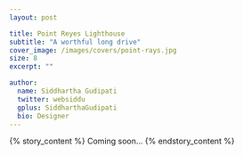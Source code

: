 ```yaml
---
layout: post

title: Point Reyes Lighthouse
subtitle: "A worthful long drive"
cover_image: /images/covers/point-rays.jpg
size: 8
excerpt: ""

author:
  name: Siddhartha Gudipati
  twitter: websiddu
  gplus: SiddharthaGudipati
  bio: Designer
---
```


{% story_content %}
Coming soon...
{% endstory_content %}

